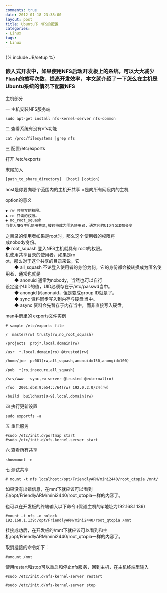 ```yaml
---
comments: true
date: 2012-01-18 23:38:00
layout: post
title: Ubuntu下 NFS的配置
categories:
- Linux
tags:
- Linux
---
```


{% include JB/setup %}



###   嵌入式开发中，如果使用NFS启动开发板上的系统，可以大大减少Flash的擦写次数，提高开发效率，本文就介绍了一下怎么在主机是Ubuntu系统的情况下配置NFS


主机部分

  


一  主机安装NFS服务端

    sudo apt-get install nfs-kernel-server nfs-common

  


二  查看系统有没有nfs功能

    cat /proc/filesystems |grep nfs

三  配置/etc/exports

打开 /etc/exports

末尾加入

    [path_to_share_directory]  [host] [option]

  


  


host是你要向哪个范围内的主机开共享 ×是向所有网段内的主机

option的意义

    ◆ rw 可擦写的权限。   
    ◆ ro 只读的权限。   
    ◆ no_root_squash 
    当登入NFS主机使用共享,被转换成为匿名使用者，通常它的UID与GID都会变  
之目录的使用者如果是root时，那么这个使用者的权限将  
成nobody身份。  
    ◆ root_squash 
    登入NFS主机就具有 root的权限。  
机使用共享目录的使用者，如果是ro  
ot，那么对于这个共享的目录来说，它  
　　◆ all_squash 不论登入使用者的身份为何，它的身份都会被转换成为匿名使用者，通常也就是  
　　◆ anonuid 通常为nobody，当然也可以自行  
设定这个UID的值，UID必须存在于/etc/passwd当中。  
　　◆ anongid 同anonuid，但是变成group ID就是了。   
　　◆ sync 资料同步写入到内存与硬盘当中。   
　　◆ async 资料会先暂存于内存当中，而非直接写入硬盘。    


  


  


man手册里的 exports文件实例

    # sample /etc/exports file

    /  master(rw) trusty(rw,no_root_squash)

    /projects  proj*.local.domain(rw)

    /usr  *.local.domain(ro) @trusted(rw)

    /home/joe  pc001(rw,all_squash,anonuid=150,anongid=100)

    /pub  *(ro,insecure,all_squash)

    /srv/www  -sync,rw server @trusted @external(ro)

    /foo  2001:db8:9:e54::/64(rw) 192.0.2.0/24(rw)

    /build  buildhost[0-9].local.domain(rw)

  


  


四 执行更新设置

    sudo exportfs -a   


五  重启服务

    #sudo /etc/init.d/portmap start  
    #sudo /etc/init.d/nfs-kernel-server start  


  


六 查看所有共享

    showmount -e

七 测试共享

    # mount -t nfs localhost:/opt/FriendlyARM/mini2440/root_qtopia /mnt/

  


如果没有出错信息，在mnt下就应该可以看到和/opt/FriendlyARM/mini2440/root_qtopia一样的内容了。  


也可以在开发板的终端输入以下命令:(假设主机的ip地址为192.168.1.139)

    #mount –t nfs –o nolock 192.168.1.139:/opt/FriendlyARM/mini2440/root_qtopia /mnt

挂接成功后，在开发板的/mnt下就应该可以看到和主机/opt/FriendlyARM/mini2440/root_qtopia一样的内容了。

取消挂接的命令如下：

    #umount /mnt

使用restart和stop可以重启和停止nfs服务，回到主机，在主机终端里输入

    #sudo /etc/init.d/nfs-kernel-server restart

    #sudo /etc/init.d/nfs-kernel-server stop

  


 
